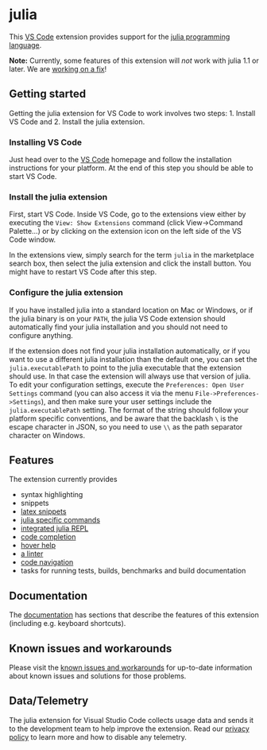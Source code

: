 # julia

This [VS Code](https://code.visualstudio.com) extension provides support for the [julia programming language](http://julialang.org/).

**Note:** Currently, some features of this extension will *not* work with julia 1.1 or later. We are [working on a fix](https://github.com/JuliaEditorSupport/julia-vscode/issues/647)!

## Getting started

Getting the julia extension for VS Code to work involves two steps: 1.
Install VS Code and 2. Install the julia extension.

### Installing VS Code

Just head over to the [VS Code](https://code.visualstudio.com/) homepage
and follow the installation instructions for your platform. At the end of
this step you should be able to start VS Code.

### Install the julia extension

First, start VS Code. Inside VS Code, go to the extensions view either by
executing the ``View: Show Extensions`` command (click View->Command Palette...)
or by clicking on the extension icon on the left side of the VS Code
window.

In the extensions view, simply search for the term ``julia`` in the marketplace
search box, then select the julia extension and click the install button.
You might have to restart VS Code after this step.

### Configure the julia extension

If you have installed julia into a standard location on Mac or Windows, or
if the julia binary is on your ``PATH``, the julia VS Code extension should
automatically find your julia installation and you should not need to
configure anything.

If the extension does not find your julia installation automatically, or
if you want to use a different julia installation than the default one,
you can set the ``julia.executablePath`` to point to the julia executable
that the extension should use. In that case the
extension will always use that version of julia. To edit your configuration
settings, execute the ``Preferences: Open User Settings`` command (you can
also access it via the menu ``File->Preferences->Settings``), and
then make sure your user settings include the ``julia.executablePath``
setting. The format of the string should follow your platform specific
conventions, and be aware that the backlash ``\`` is the escape character
in JSON, so you need to use ``\\`` as the path separator character on Windows.

## Features

The extension currently provides

* syntax highlighting
* snippets
* [latex snippets](https://github.com/JuliaEditorSupport/julia-vscode/wiki/Snippets#latex)
* [julia specific commands](https://github.com/JuliaEditorSupport/julia-vscode/wiki/Commands)
* [integrated julia REPL](https://github.com/JuliaEditorSupport/julia-vscode/wiki/REPL)
* [code completion](https://github.com/JuliaEditorSupport/julia-vscode/wiki/IntelliSense)
* [hover help](https://github.com/JuliaEditorSupport/julia-vscode/wiki/Information#hover-help)
* [a linter](https://github.com/JuliaEditorSupport/julia-vscode/wiki/Information#linter)
* [code navigation](https://github.com/JuliaEditorSupport/julia-vscode/wiki/Navigation)
* tasks for running tests, builds, benchmarks and build documentation

## Documentation

The [documentation](https://github.com/JuliaEditorSupport/julia-vscode/wiki)
has sections that describe the features of this extension (including
e.g. keyboard shortcuts).

## Known issues and workarounds

Please visit the [known issues and workarounds](https://github.com/JuliaEditorSupport/julia-vscode/wiki/Known-issues-and-workarounds)
for up-to-date information about known issues and solutions for those
problems.

## Data/Telemetry

The julia extension for Visual Studio Code collects usage data and sends it to the development team to help improve the extension. Read our [privacy policy](https://github.com/JuliaEditorSupport/julia-vscode/wiki/Privacy-Policy) to learn more and how to disable any telemetry.
